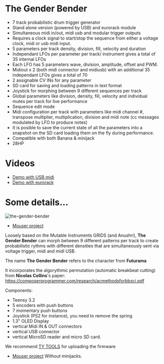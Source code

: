 # The Gender Bender

* 7 track probabilistic drum trigger generator
* Stand alone version (powered by USB) and eurorack module
* Simultaneous midi in/out, midi usb and modular trigger outputs
* Requires a clock signal to start/stop the sequence from either a voltage clock, midi or usb midi  input.
* 5 parameters per track density, division, fill, velocity and duration
* Independant LFOs per parameter per track/ instrument gives a total of 35 internal LFOs
* Each LFO has 5 parameters wave, division, amplitude, offset and PWM.
* Midiout x 2 (both midi connector and midiusb) with an additional 35 independant LFOs gives a total of 70
* 2 assignable CV INs for any parameter
* SD card for saving and loading patterns in text format
* Joystick for morphing between 9 different sequences per track
* Global parameters like division, density, fill, velocity and individual mutes per track for live performance
* Sequence edit mode
* Midi configuration per track with parameters like midi channel #, transpose multiplier, multiplication, division and midi note (cc messages modulated by LFO to produce notes)
* It is posible to save the current state of all the parameters into a snapshot on the SD card loading them on the fly during performance.
* Compatible with both Banana & minijack
* 28HP

# Videos

* [Demo with USB midi](https://www.youtube.com/watch?v=14ep21vwbiA)
* [Demo with eurorack](https://www.youtube.com/watch?v=5kgbRU3wxxo)

# Some details...

![the-gender-bender](https://user-images.githubusercontent.com/6823868/29998083-3386c7a6-9022-11e7-9b96-6b8f59b2f1cc.jpg)

- [Mouser project](https://www.mouser.es/ProjectManager/ProjectDetail.aspx?State=EDIT&ProjectGUID=648036c1-8d6a-4717-aa2b-a728f60b2be2)

Loosely based on the Mutable Instruments GRIDS (and Anushri),  __The Gender Bender__ can morph between 9 different patterns per track to create probabilistic rythms with different densities that are simultaneously sent via voltage trigger, midi and midi USB.



The name __The Gender Bender__ refers to the character from __Futurama__


It incorporates the algorythmic permutation  (automatic breakbeat cutting) from __Nicolas Collins__'s paper:
https://composerprogrammer.com/research/acmethodsforbbsci.pdf



Components:
* Teensy 3.2
* 5 encoders with push buttons
* 7 momentary push buttons
* Joystick (PS2 for instance), you need to remove the spring
* 1.3" OLED Display
* vertical Midi IN & OUT connectors
* vertical USB connector
* vertical MicroSD reader and micro SD card.

We recommend [TY TOOLS](http://neodd.com/tytools) for uploading the firmware

- [Mouser project](https://www.mouser.es/ProjectManager/ProjectDetail.aspx?State=EDIT&ProjectGUID=f296fdb6-94c8-4a3b-bbea-0cd3ca61aec2) Without minijacks.
